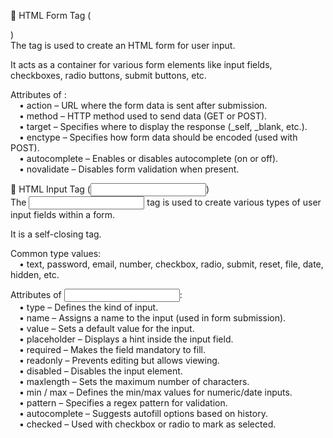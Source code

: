 📄 HTML Form Tag (<form>)<br>
The <form> tag is used to create an HTML form for user input.<br>

It acts as a container for various form elements like input fields, checkboxes, radio buttons, submit buttons, etc.<br>

Attributes of <form>:<br>
 • action – URL where the form data is sent after submission.<br>
 • method – HTTP method used to send data (GET or POST).<br>
 • target – Specifies where to display the response (_self, _blank, etc.).<br>
 • enctype – Specifies how form data should be encoded (used with POST).<br>
 • autocomplete – Enables or disables autocomplete (on or off).<br>
 • novalidate – Disables form validation when present.<br>

🧾 HTML Input Tag (<input>)<br>
The <input> tag is used to create various types of user input fields within a form.<br>

It is a self-closing tag.<br>

Common type values:<br>
 • text, password, email, number, checkbox, radio, submit, reset, file, date, hidden, etc.<br>

Attributes of <input>:<br>
 • type – Defines the kind of input.<br>
 • name – Assigns a name to the input (used in form submission).<br>
 • value – Sets a default value for the input.<br>
 • placeholder – Displays a hint inside the input field.<br>
 • required – Makes the field mandatory to fill.<br>
 • readonly – Prevents editing but allows viewing.<br>
 • disabled – Disables the input element.<br>
 • maxlength – Sets the maximum number of characters.<br>
 • min / max – Defines the min/max values for numeric/date inputs.<br>
 • pattern – Specifies a regex pattern for validation.<br>
 • autocomplete – Suggests autofill options based on history.<br>
 • checked – Used with checkbox or radio to mark as selected.<br>